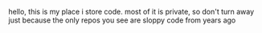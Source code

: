 hello, this is my place i store code.
most of it is private, so don't turn away just because the only repos you see are sloppy code from years ago
